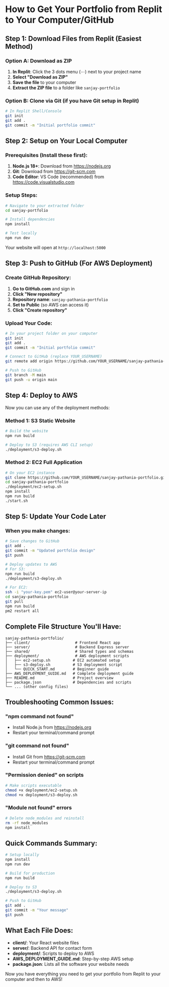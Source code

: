 # How to Get Your Portfolio from Replit to Your Computer/GitHub

## Step 1: Download Files from Replit (Easiest Method)

### Option A: Download as ZIP
1. **In Replit**: Click the 3 dots menu (⋯) next to your project name
2. **Select "Download as ZIP"**
3. **Save the file** to your computer
4. **Extract the ZIP file** to a folder like `sanjay-portfolio`

### Option B: Clone via Git (if you have Git setup in Replit)
```bash
# In Replit Shell/Console
git init
git add .
git commit -m "Initial portfolio commit"
```

## Step 2: Setup on Your Local Computer

### Prerequisites (Install these first):
1. **Node.js 18+**: Download from https://nodejs.org
2. **Git**: Download from https://git-scm.com
3. **Code Editor**: VS Code (recommended) from https://code.visualstudio.com

### Setup Steps:
```bash
# Navigate to your extracted folder
cd sanjay-portfolio

# Install dependencies
npm install

# Test locally
npm run dev
```

Your website will open at `http://localhost:5000`

## Step 3: Push to GitHub (For AWS Deployment)

### Create GitHub Repository:
1. **Go to GitHub.com** and sign in
2. **Click "New repository"**
3. **Repository name**: `sanjay-pathania-portfolio`
4. **Set to Public** (so AWS can access it)
5. **Click "Create repository"**

### Upload Your Code:
```bash
# In your project folder on your computer
git init
git add .
git commit -m "Initial portfolio commit"

# Connect to GitHub (replace YOUR_USERNAME)
git remote add origin https://github.com/YOUR_USERNAME/sanjay-pathania-portfolio.git

# Push to GitHub
git branch -M main
git push -u origin main
```

## Step 4: Deploy to AWS

Now you can use any of the deployment methods:

### Method 1: S3 Static Website
```bash
# Build the website
npm run build

# Deploy to S3 (requires AWS CLI setup)
./deployment/s3-deploy.sh
```

### Method 2: EC2 Full Application
```bash
# On your EC2 instance
git clone https://github.com/YOUR_USERNAME/sanjay-pathania-portfolio.git
cd sanjay-pathania-portfolio
./deployment/ec2-setup.sh
npm install
npm run build
./start.sh
```

## Step 5: Update Your Code Later

### When you make changes:
```bash
# Save changes to GitHub
git add .
git commit -m "Updated portfolio design"
git push

# Deploy updates to AWS
# For S3:
npm run build
./deployment/s3-deploy.sh

# For EC2:
ssh -i "your-key.pem" ec2-user@your-server-ip
cd sanjay-pathania-portfolio
git pull
npm run build
pm2 restart all
```

## Complete File Structure You'll Have:

```
sanjay-pathania-portfolio/
├── client/                    # Frontend React app
├── server/                    # Backend Express server
├── shared/                    # Shared types and schemas
├── deployment/                # AWS deployment scripts
│   ├── ec2-setup.sh          # EC2 automated setup
│   ├── s3-deploy.sh          # S3 deployment script
│   └── QUICK_START.md        # Beginner guide
├── AWS_DEPLOYMENT_GUIDE.md   # Complete deployment guide
├── README.md                 # Project overview
├── package.json              # Dependencies and scripts
└── ... (other config files)
```

## Troubleshooting Common Issues:

### "npm command not found"
- Install Node.js from https://nodejs.org
- Restart your terminal/command prompt

### "git command not found"
- Install Git from https://git-scm.com
- Restart your terminal/command prompt

### "Permission denied" on scripts
```bash
# Make scripts executable
chmod +x deployment/ec2-setup.sh
chmod +x deployment/s3-deploy.sh
```

### "Module not found" errors
```bash
# Delete node_modules and reinstall
rm -rf node_modules
npm install
```

## Quick Commands Summary:

```bash
# Setup locally
npm install
npm run dev

# Build for production
npm run build

# Deploy to S3
./deployment/s3-deploy.sh

# Push to GitHub
git add .
git commit -m "Your message"
git push
```

## What Each File Does:

- **client/**: Your React website files
- **server/**: Backend API for contact form
- **deployment/**: Scripts to deploy to AWS
- **AWS_DEPLOYMENT_GUIDE.md**: Step-by-step AWS setup
- **package.json**: Lists all the software your website needs

Now you have everything you need to get your portfolio from Replit to your computer and then to AWS!
